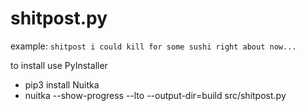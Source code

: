 
# shitpost.py

example: `shitpost i could kill for some sushi right about now...`

to install use PyInstaller
* pip3 install Nuitka
* nuitka --show-progress --lto --output-dir=build src/shitpost.py
